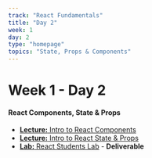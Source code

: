 ```yaml
---
track: "React Fundamentals"
title: "Day 2"
week: 1
day: 2
type: "homepage"
topics: "State, Props & Components"
---
```


# Week 1 - Day 2

#### React Components, State & Props
- [**Lecture:** Intro to React Components](/react-fundamentals/week-1/day-2/lecture-materials/intro-to-react-components/)
- [**Lecture:** Intro to React State & Props](/react-fundamentals/week-1/day-2/lecture-materials/intro-to-react-state-and-props/)
- [**Lab:** React Students Lab](/react-fundamentals/week-1/day-2/labs/react-students-lab/) - **Deliverable**
